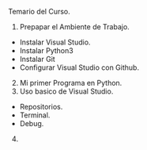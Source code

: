 Temario del Curso.
1. Prepapar el Ambiente de Trabajo.
  - Instalar Visual Studio.
  - Instalar Python3
  - Instalar Git
  - Configurar Visual Studio con Github.
2. Mi primer Programa en Python.
3. Uso basico de Visual Studio.
  - Repositorios.
  - Terminal.
  - Debug.
4. 
